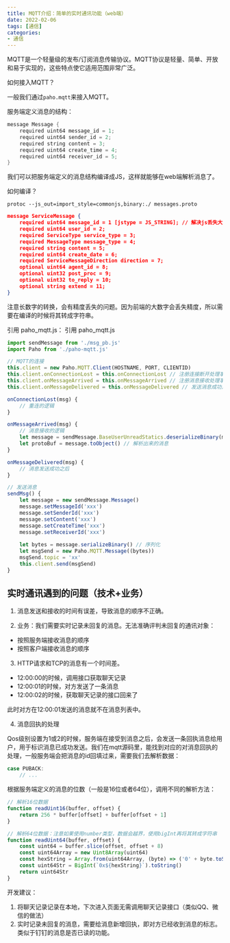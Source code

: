 ```yaml
---
title: MQTT介绍：简单的实时通讯功能（web端）
date: 2022-02-06
tags: [通信]
categories: 
- 通信
---
```


MQTT是一个轻量级的发布/订阅消息传输协议。MQTT协议是轻量、简单、开放和易于实现的，这些特点使它适用范围非常广泛。

如何接入MQTT？

一般我们通过`paho.mqtt`来接入MQTT。

服务端定义消息的结构：

```java
message Message {
	required uint64 message_id = 1;
	required uint64 sender_id = 2;
	required string content = 3;
	required uint64 create_time = 4;
	required uint64 receiver_id = 5;
}
```

我们可以把服务端定义的消息结构编译成JS，这样就能够在web端解析消息了。

如何编译？[](https://github.com/protocolbuffers/protobuf/releases)

```shell
protoc --js_out=import_style=commonjs,binary:./ messages.proto
```

```json
message ServiceMessage {
	required uint64 message_id = 1 [jstype = JS_STRING]; // 解决js丢失大数字精度问题
	required uint64 user_id = 2;
	required ServiceType service_type = 3;
	required MessageType message_type = 4;
	required string content = 5;
	required uint64 create_date = 6;
	required ServiceMessageDirection direction = 7;
	optional uint64 agent_id = 8;
	optional uint32 post_proc = 9;
	optional uint32 to_reply = 10;
	optional string extend = 11;
}
```

[](https://github.com/protocolbuffers/protobuf/releases/download/v21.8/protoc-21.8-linux-x86_64.zip)

注意长数字的转换，会有精度丢失的问题。因为前端的大数字会丢失精度，所以需要在编译的时候将其转成字符串。

引用 paho_mqtt.js：[](https://github.com/eclipse/paho.mqtt.javascript) 引用 paho_mqtt.js

```js
import sendMessage from './msg_pb.js'
import Paho from './paho-mqtt.js'

// MQTT的连接
this.client = new Paho.MQTT.Client(HOSTNAME, PORT, CLIENTID)
this.client.onConnectionLost = this.onConnectionLost // 注册连接断开处理事件
this.client.onMessageArrived = this.onMessageArrived // 注册消息接收处理事件
this.client.onMessageDelivered = this.onMessageDelivered // 发送消息成功之后的回调函数

onConnectionLost(msg) {
	// 重连的逻辑
}

onMessageArrived(msg) {
	// 消息接收的逻辑
	let message = sendMessage.BaseUserUnreadStatics.deserializeBinary(msg.payloadBytes)
	let protoBuf = message.toObject() // 解析出来的消息
}

onMessageDelivered(msg) {
	// 消息发送成功之后
}

// 发送消息
sendMsg() {
	let message = new sendMessage.Message()
	message.setMessageId('xxx')
	message.setSenderId('xxx')
	message.setContent('xxx')
	message.setCreateTime('xxx')
	message.setReceiverId('xxx')
	
	let bytes = message.serializeBinary() // 序列化
	let msgSend = new Paho.MQTT.Message((bytes))
	msgSend.topic = 'xx'
	this.client.send(msgSend) 
}
```

## 实时通讯遇到的问题（技术+业务）

1. 消息发送和接收的时间有误差，导致消息的顺序不正确。

2. 业务：我们需要实时记录未回复的消息。无法准确评判未回复的通讯对象：
 - 按照服务端接收消息的顺序
 - 按照客户端接收消息的顺序
	 
3. HTTP请求和TCP的消息有一个时间差。
 - 12:00:00的时候，调用接口获取聊天记录
 - 12:00:01的时候，对方发送了一条消息
 - 12:00:02的时候，获取聊天记录的接口回来了

此时对方在12:00:01发送的消息就不在消息列表中。

4. 消息回执的处理

Qos级别设置为1或2的时候，服务端在接受到消息之后，会发送一条回执消息给用户，用于标识消息已成功发送。我们在mqtt源码里，能找到对应的对消息回执的处理，一般服务端会把消息的id回填过来，需要我们去解析数据：

```js
case PUBACK:
	// ...
```

根据服务端定义的消息的位数（一般是16位或者64位），调用不同的解析方法：

```js
// 解析16位数据
function readUint16(buffer, offset) {
	return 256 * buffer[offset] + buffer[offset + 1]
}

// 解析64位数据：注意如果使用number类型，数据会越界，使用bigInt再将其转成字符串
function readUint64(buffer, offset) {
	const uint64 = buffer.slice(offset, offset + 8)
	const uint64Array = new Uint8Array(uint64)
	const hexString = Array.from(uint64Array, (byte) => ('0' + byte.toString(16)).slice(-2)).join('')
	const uint64Str = BigInt(`0x${hexString}`).toString()
	return uint64Str
}
```

开发建议：

1. 将聊天记录记录在本地，下次进入页面无需调用聊天记录接口（类似QQ、微信的做法）
2. 实时记录未回复的消息，需要给消息新增回执，即对方已经收到消息的标志。类似于钉钉的消息是否已读的功能。


